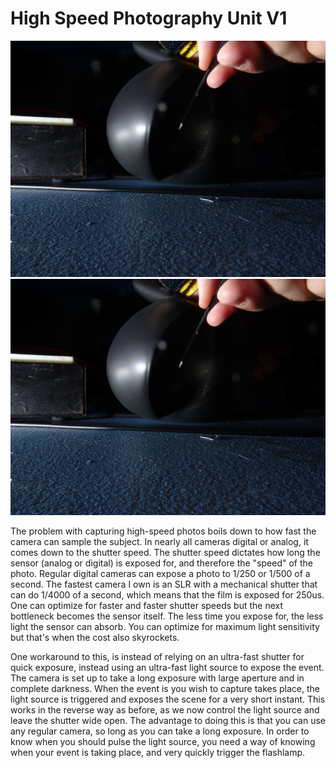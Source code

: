 # High Speed Photography Unit V1
![balloon-pop](https://github.com/yiakonale/high-speed-photography-v1/blob/main/media/DSC00332.jpg)
![test](/media/DSC00332.jpg)

The problem with capturing high-speed photos boils down to how fast the camera can sample the subject. In nearly all cameras digital or analog, it comes down to the shutter speed. The shutter speed dictates how long the sensor (analog or digital) is exposed for, and therefore the "speed" of the photo. Regular digital cameras can expose a photo to 1/250 or 1/500 of a second. The fastest camera I own is an SLR with a mechanical shutter that can do 1/4000 of a second, which means that the film is exposed for 250us. One can optimize for faster and faster shutter speeds but the next bottleneck becomes the sensor itself. The less time you expose for, the less light the sensor can absorb. You can optimize for maximum light sensitivity but that's when the cost also skyrockets.

One workaround to this, is instead of relying on an ultra-fast shutter for quick exposure, instead using an ultra-fast light source to expose the event. The camera is set up to take a long exposure with large aperture and in complete darkness. When the event is you wish to capture takes place, the light source is triggered and exposes the scene for a very short instant. This works in the reverse way as before, as we now control the light source and leave the shutter wide open. The advantage to doing this is that you can use any regular camera, so long as you can take a long exposure. In order to know when you should pulse the light source, you need a way of knowing when your event is taking place, and very quickly trigger the flashlamp.

